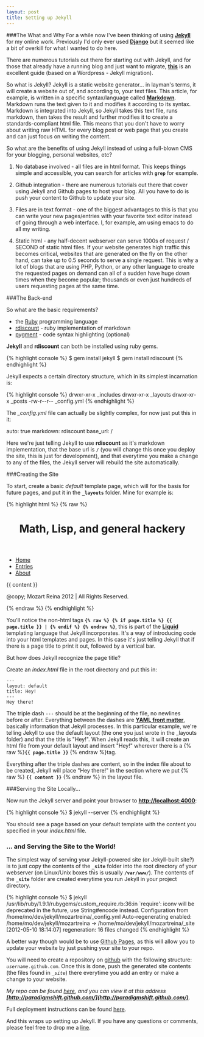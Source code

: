 ```yaml
---
layout: post
title: Setting up Jekyll
---
```


###The What and Why
For a while now I've been thinking of using **[Jekyll](https://github.com/mojombo/jekyll/wiki)** for my online work. Previously I'd only ever used **[Django](https://www.djangoproject.com/)** but it seemed like a bit of overkill for what I wanted to do here.

There are numerous tutorials out there for starting out with Jekyll, and for those that already have a running blog and just want to migrate, **[this](http://paulstamatiou.com/how-to-wordpress-to-jekyll)** is an  excellent guide (based on a Wordpress - Jekyll migration).

So what is Jekyll? Jekyll is a static website generator... in layman's terms, it will create a website out of, and according to, your text files. This article, for example, is written in a specific syntax/language called **[Markdown](http://daringfireball.net/projects/markdown/)**. Markdown runs the text given to it and modifies it according to its syntax. Markdown is integrated into Jekyll, so Jekyll takes this text file, runs markdown, then takes the result and further modifies it to create a standards-compliant html file. This means that you don't have to worry about writing raw HTML for every blog post or web page that you create and can just focus on writing the content.

So what are the benefits of using Jekyll instead of using a full-blown CMS for your blogging, personal websites, etc?

1. No database involved - all files are in html format. This keeps things simple and accessible, you can search for articles with **`grep`** for example.

2. Github integration - there are numerous tutorials out there that cover using Jekyll and Github pages to host your blog. All you have to do is push your content to Github to update your site.

3. Files are in text format - one of the biggest advantages to this is that you can write your new pages/entries with your favorite text editor instead of going through a web interface. I, for example, am using emacs to do all my writing.

4. Static html - any half-decent webserver can serve 1000s of request / SECOND of static html files. If your website generates high traffic this becomes critical, websites that are generated on the fly on the other hand, can take up to 0.5 seconds to serve a single request. This is why a lot of blogs that are using PHP, Python, or any other language to create the requested pages on demand can all of a sudden have huge down times when they become popular; thousands or even just hundreds  of users requesting pages at the same time.

###The Back-end

So what are the basic requirements?

- the [Ruby](http://www.ruby-lang.org/en/) programming language
- [rdiscount](https://github.com/rtomayko/rdiscount) - ruby implementation of markdown
- [pygment](http://pygments.org/) - code syntax highlighting (optional)

**Jekyll** and **rdiscount** can both be installed using ruby gems.

<section class="shell">
{% highlight console %}
$ gem install jekyll
$ gem install rdiscount
{% endhighlight %}
</section>

Jekyll expects a certain directory structure, which in its simplest incarnation is:

<section class="shell">
{% highlight console %}
drwxr-xr-x   _includes
drwxr-xr-x   _layouts
drwxr-xr-x   _posts 
-rw-r--r--   _config.yml
{% endhighlight %}
</section>

The *_config.yml* file can actually be slightly complex, for now just put this in it:

<section class="code">
    auto: true
    markdown: rdiscount
    base_url: /
</section>

Here we're just telling Jekyll to use **rdiscount** as it's markdown implementation, that the base url is **`/`** (you will change this once you deploy the site, this is just for development), and that everytime you make a change to any of the files, the Jekyll server will rebuild the site automatically.

###Creating the Site

To start, create a basic *default* template page, which will for the basis for future pages, and put it in the **`_layouts`** folder. Mine for example is:

{% highlight html %}
{% raw %}
<!DOCTYPE html>
<html>
<head>
  <meta charset=utf-8 />
  <title> {% if page.title %} {{ page.title }} | {% endif %} Mozart Reina </title>
  <link rel="stylesheet" href="/css/styles.css" type="text/css" />
  <link rel="stylesheet" href="/css/syntax.css" type="text/css" />
</head>
<body>

  <header id="top">
    <h1> Math, Lisp, and general hackery </h1>
  </header>

  <nav role="navigation">
    <ul>
      <li><a href="/">Home</a></li>
      <li><a href="/entries/">Entries</a></li>
      <li><a href="/about/">About</a></li>
    </ul>
  </nav>

  <div id="main">
    {{ content }}
  </div>
  <footer>
    <p>@copy; Mozart Reina 2012 | All Rights Reserved. </p>
  </footer>
</body>
</html>
{% endraw %}
{% endhighlight %}

You'll notice the non-html tags **`{% raw %} {% if page.title %} {{ page.title }} | {% endif %} {% endraw %}`**, this is part of the **[Liquid](http://liquidmarkup.org/)** templating language that Jekyll incorporates. It's a way of introducing code into your html templates and pages. In this case it's just telling Jekyll that if there is a page title to print it out, followed by a vertical bar.

But how does Jekyll recognize the page title?

Create an *index.html* file in the root directory and put this in:

    ---
    layout: default
    title: Hey!
    ---
    Hey there!

The triple dash `---` should be at the beginning of the file, no newlines before or after. Everything between the dashes are **[YAML front matter](https://github.com/mojombo/jekyll/wiki/YAML-Front-Matter)**, basically information that Jekyll processes. In this particular example, we're telling Jekyll to use the default layout (the one you just wrote in the _layouts folder) and that the title is "Hey!". When Jekyll reads this, it will create an html file from your default layout and insert "Hey!" wherever there is a {% raw %}**`{{ page.title }}`** {% endraw %}tag.

Everything after the triple dashes are content, so in the index file about to be created, Jekyll will place "Hey there!" in the section where we put {% raw %} **`{{ content }}`** {% endraw %} in the layout file.

###Serving the Site Locally...

Now run the Jekyll server and point your browser to **[http://localhost:4000](http://localhost:4000)**:

<section class="shell">
{% highlight console %}
$ jekyll --server
{% endhighlight %}
</section>

You should see a page based on your default template with the content you specified in your *index.html* file.

### ... and Serving the Site to the World!

The simplest way of serving your Jekyll-powered site (or Jekyll-built site?) is to just copy the contents of the **`_site`** folder into the root directory of your webserver (on Linux/Unix boxes this is usually **`/var/www/`**). The contents of the **`_site`** folder are created everytime you run Jekyll in your project directory.

<section class="shell">
{% highlight console %}
$ jekyll
/usr/lib/ruby/1.9.1/rubygems/custom_require.rb:36:in `require': iconv will be deprecated in the future, use String#encode instead.
Configuration from /home/mo/dev/jekyll/mozartreina/_config.yml
Auto-regenerating enabled: /home/mo/dev/jekyll/mozartreina -> /home/mo/dev/jekyll/mozartreina/_site
[2012-05-10 18:14:07] regeneration: 16 files changed
{% endhighlight %}
</section>

A better way though would be to use [Github Pages](http://pages.github.com/), as this will allow you to update your website by just pushing your site to your repo.

You will need to create a repository on [github](http://github.com) with the following structure: *`username`*`.github.com`. Once this is done, push the generated site contents (the files found in *`_site`*) there everytime you add an entry or make a change to your website.

*My repo can be found [here](https://github.com/paradigmshift/paradigmshift.github.com), and you can view it at this address **[http://paradigmshift.github.com/](http://paradigmshift.github.com/)**.*

Full deployment instructions can be found [here](https://github.com/mojombo/jekyll/wiki/Deployment).

And this wraps up setting up Jekyll. If you have any questions or comments, please feel free to drop me a [line](/about/).
